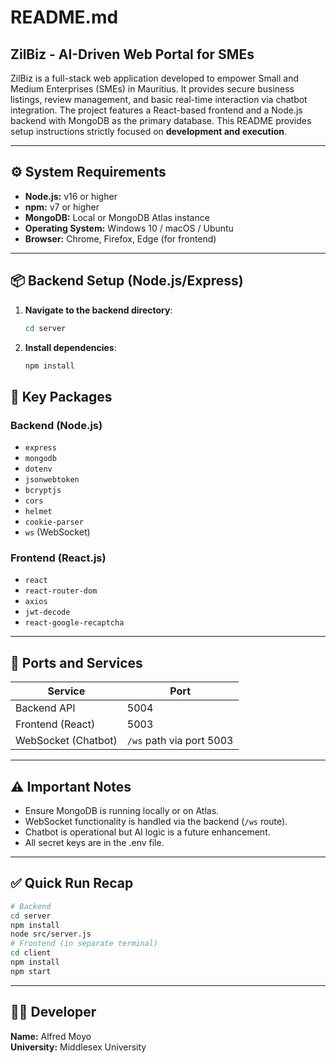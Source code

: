 # **README.md**

## **ZilBiz - AI-Driven Web Portal for SMEs**

ZilBiz is a full-stack web application developed to empower Small and Medium Enterprises (SMEs) in Mauritius. It provides secure business listings, review management, and basic real-time interaction via chatbot integration. The project features a React-based frontend and a Node.js backend with MongoDB as the primary database. This README provides setup instructions strictly focused on **development and execution**.


---

## ⚙️ **System Requirements**

- **Node.js:** v16 or higher  
- **npm:** v7 or higher  
- **MongoDB:** Local or MongoDB Atlas instance  
- **Operating System:** Windows 10 / macOS / Ubuntu  
- **Browser:** Chrome, Firefox, Edge (for frontend)

---

## 📦 **Backend Setup (Node.js/Express)**

1. **Navigate to the backend directory**:
   ```bash
   cd server
   ```

2. **Install dependencies**:
   ```bash
   npm install
   ```



## 🧠 **Key Packages**

### Backend (Node.js)
- `express`
- `mongodb`
- `dotenv`
- `jsonwebtoken`
- `bcryptjs`
- `cors`
- `helmet`
- `cookie-parser`
- `ws` (WebSocket)

### Frontend (React.js)
- `react`
- `react-router-dom`
- `axios`
- `jwt-decode`
- `react-google-recaptcha`

---

## 🔐 **Ports and Services**

| **Service**         | **Port** |
|---------------------|----------|
| Backend API         | 5004     |
| Frontend (React)    | 5003     |
| WebSocket (Chatbot) | `/ws` path via port 5003 |

---

## ⚠️ **Important Notes**

- Ensure MongoDB is running locally or on Atlas.
- WebSocket functionality is handled via the backend (`/ws` route).
- Chatbot is operational but AI logic is a future enhancement.
- All secret keys are in the .env file.

---

## ✅ **Quick Run Recap**

```bash
# Backend
cd server
npm install
node src/server.js
# Frontend (in separate terminal)
cd client
npm install
npm start
```

---

## 👨‍💻 Developer

**Name:** Alfred Moyo   
**University:** Middlesex University  

